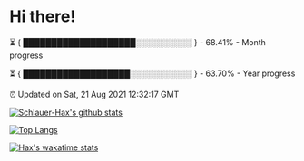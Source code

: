 # Hi there!

⏳ { ████████████████████░░░░░░░░░░ } - 68.41% - Month progress

⏳ { ███████████████████░░░░░░░░░░░ } - 63.70% - Year progress

⏰ Updated on Sat, 21 Aug 2021 12:32:17 GMT


[![Schlauer-Hax's github stats](https://github-readme-stats.vercel.app/api?username=Schlauer-Hax&show_icons=true&theme=dark&count_private=true)](https://github.com/Schlauer-Hax)


[![Top Langs](https://github-readme-stats.vercel.app/api/top-langs/?username=Schlauer-Hax&layout=compact&theme=dark)](https://github.com/Schlauer-Hax?tab=repositories)


[![Hax's wakatime stats](https://github-readme-stats.vercel.app/api/wakatime?username=Hax&theme=dark)](https://wakatime.com/@Hax)

